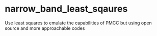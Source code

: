 # narrow_band_least_sqaures
Use least squares to emulate the capabilities of PMCC but using open source and more approachable codes
